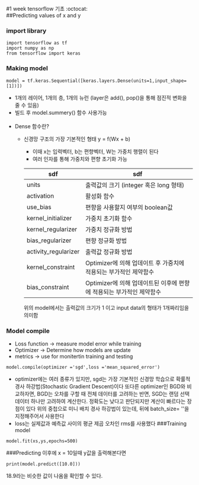 #1 week  tensorflow 기초 :octocat:<br>
##Predicting values of x and y
### import library
~~~
import tensorflow as tf
import numpy as np
from tensorflow import keras
~~~
### Making model
~~~
model = tf.keras.Sequential([keras.layers.Dense(units=1,input_shape=[1])]) 
~~~
- 1개의 레이어, 1개의 층, 1개의 뉴런
(layer은 add(), pop()을 통해 점진적 변화을 줄 수 있음)
- 빌드 후 model.summery() 함수 사용가능<br><br>
- Dense 함수란?
    - 신경망 구조의 가장 기본적인 형태 y = f(Wx + b)
        - 이때 x는 입력벡터, b는 편향벡터, W는 가중치 행렬이 된다
        - 여러 인자를 통해 가중치와 편향 초기화 가능 
          
        sdf| sdf
        --- | ---
        units | 출력값의 크기 (integer 혹은 long 형태)
        activation | 활성화 함수
        use_bias | 편향을 사용할지 여부의 boolean값
        kernel_initializer | 가중치 초기화 함수
        kernel_regularizer | 가중치 정규화 방법
        bias_regularizer | 편향 정규화 방법
        activity_regularizer | 출력값 정규화 방법
        kernel_constraint | Optimizer에 의해 업데이트 후 가중치에 적용되는 부가적인 제약함수
        bias_constraint | Optimizer에 의해 업데이트된 이후에 편향에 적용되는 부가적인 제약함수
        위의 model에서는 출력값의 크기가 1 이고 input data의 형태가 1개짜리임을 의미함

### Model compile
- Loss function -> measure model error while training
- Optimizer -> Determine how models are update
- metrics -> use for monitertin training and testing 
~~~
model.compile(optimizer ='sgd',loss ='mean_squared_error')
~~~
- optimizer에는 여러 종류가 있지만, sgd는 가장 기본적인 신경망 학습으로 확률적 경사 하강법(Stochastic Gradient Descent)이다
또다른 optimizer인 BGD와 비교하자면, BGD는 오차를 구할 때 전체 데이터를 고려하는 반면, SGD는
랜덤 선택 데이터 하나만 고려하여 계산한다.
정확도는 낮다고 판단되지만 계산이 빠르다는 장점이 있다
위의 중첩으로 미니 배치 경사 하강법이 있는데, 뒤에 batch_size= ''을 지정해주어서 사용한다
- loss는 실제값과 예측값 사이의 평균 제곱 오차인 rms를 사용했다
###Training model
~~~
model.fit(xs,ys,epochs=500)
~~~
###Predicting
이후에 x = 10일때 y값을 출력해본다면 
~~~
print(model.predict([10.0]))
~~~
18.9라는 비슷한 값이 나옴을 확인할 수 있다.

